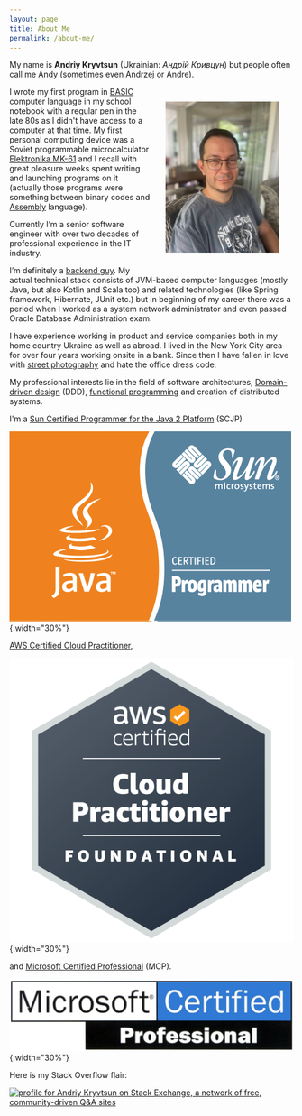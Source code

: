 ```yaml
---
layout: page
title: About Me
permalink: /about-me/
---
```


My name is **Andriy Kryvtsun** (Ukrainian: *Андрій Кривцун*) but people often call me Andy (sometimes even Andrzej or Andre).

<img style="width: 40%; height: auto; float: right; margin: 5%;" src="/images/my-photo.jpg" />

I wrote my first program in [BASIC](https://en.wikipedia.org/wiki/BASIC) computer language in my school notebook with a 
regular pen in the late 80s as I didn't have access to a computer at that time. My first personal computing device was 
a Soviet programmable microcalculator [Elektronika MK-61](https://en.wikipedia.org/wiki/Elektronika_MK-61) and 
I recall with great pleasure weeks spent writing and launching programs on it (actually those programs were something 
between binary codes and [Assembly](https://en.wikipedia.org/wiki/Assembly_language) language).

Currently I’m a senior software engineer with over two decades of professional experience in the IT industry.

I’m definitely a [backend guy](https://en.wikipedia.org/wiki/Frontend_and_backend#Backend_focused). My actual technical 
stack consists of JVM-based computer languages (mostly Java, but also Kotlin and Scala too) and related technologies 
(like Spring framework, Hibernate, JUnit etc.) but in beginning of my career there was a period when I worked as a 
system network administrator and even passed Oracle Database Administration exam.

I have experience working in product and service companies both in my home country Ukraine as well as abroad. 
I lived in the New York City area for over four years working onsite in a bank. Since then I have fallen in love with 
[street photography](https://en.wikipedia.org/wiki/Street_photography) and hate the office dress code.

My professional interests lie in the field of software architectures, 
[Domain-driven design](https://en.wikipedia.org/wiki/Domain-driven_design) (DDD), [functional programming](https://en.wikipedia.org/wiki/Functional_programming) 
and creation of distributed systems.

I'm a [Sun Certified Programmer for the Java 2 Platform](/files/scjp-cert.pdf) (SCJP) 

![SCJP](/images/scjp-logo.gif){:width="30%"}

[AWS Certified Cloud Practitioner](https://www.credly.com/badges/2d429667-8b07-46a7-a7a1-bbafb3b16359/linked_in_profile),

![ACCP](/images/accp-logo.png){:width="30%"}

and [Microsoft Certified Professional](https://en.wikipedia.org/wiki/Microsoft_Certified_Professional) (MCP).

![MCP](/images/mcp-logo.jpg){:width="30%"}

Here is my Stack Overflow flair:

<a href="https://stackexchange.com/users/2270908"><img src="https://stackexchange.com/users/flair/2270908.png" 
width="208" height="58" alt="profile for Andriy Kryvtsun on Stack Exchange, a network of free, community-driven Q&amp;A sites" 
title="profile for Andriy Kryvtsun on Stack Exchange, a network of free, community-driven Q&amp;A sites"></a>


